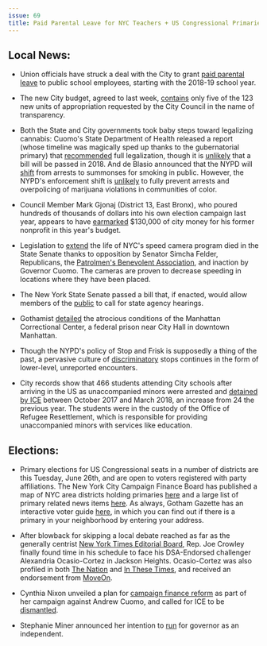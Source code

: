 ```yaml
---
issue: 69
title: Paid Parental Leave for NYC Teachers + US Congressional Primaries Are This Tuesday, June 26th
---
```


## Local News:

-   Union officials have struck a deal with the City to grant [paid parental leave](http://www.ny1.com/nyc/all-boroughs/news/2018/06/20/new-york-city-teachers-to-get-paid-parental-leave-city-announces) to public school employees, starting with the 2018-19 school year.

-   The new City budget, agreed to last week, [contains](http://www.gothamgazette.com/city/7756-city-council-push-for-budget-transparency-falls-far-short) only five of the 123 new units of appropriation requested by the City Council in the name of transparency.

-   Both the State and City governments took baby steps toward legalizing cannabis: Cuomo's State Department of Health released a report (whose timeline was magically sped up thanks to the gubernatorial primary) that [recommended](https://www.nytimes.com/2018/06/18/nyregion/new-york-marijuana-legalization.html) full legalization, though it is [unlikely](http://gothamist.com/2018/06/18/ny_marijuana_legalization.php) that a bill will be passed in 2018. And de Blasio announced that the NYPD will [shift](http://thehill.com/homenews/state-watch/393102-de-blasio-announces-nypd-will-no-longer-arrest-people-for-smoking-weed) from arrests to summonses for smoking in public. However, the NYPD's enforcement shift is [unlikely](http://www.nydailynews.com/news/politics/ny-pol-pot-arrest-summons-20180620-story.html) to fully prevent arrests and overpolicing of marijuana violations in communities of color.

-   Council Member Mark Gjonaj (District 13, East Bronx), who poured hundreds of thousands of dollars into his own election campaign last year, appears to have [earmarked](http://www.crainsnewyork.com/article/20180622/POLITICS/180629969/bronx-councilman-mark-gjonaj-gives-his-nonprofit-130k-in-taxpayer-funds) $130,000 of city money for his former nonprofit in this year's budget.

-   Legislation to [extend](https://ny.curbed.com/2018/6/21/17488928/nyc-speed-cameras-school-zone-legislation-expire) the life of NYC's speed camera program died in the State Senate thanks to opposition by Senator Simcha Felder, Republicans, the [Patrolmen's Benevolent Association](https://nyc.streetsblog.org/2018/06/19/which-matters-more-to-albany-saving-lives-or-collecting-campaign-cash-from-the-pba/), and inaction by Governor Cuomo. The cameras are proven to decrease speeding in locations where they have been placed.

-   The New York State Senate passed a bill that, if enacted, would allow members of the [public](http://www.gothamgazette.com/state/7750-passed-by-senate-bill-would-allow-public-to-call-state-agency-hearings) to call for state agency hearings.

-   Gothamist [detailed](http://gothamist.com/2018/06/19/mcc_jail_human_rights_torture.php) the atrocious conditions of the Manhattan Correctional Center, a federal prison near City Hall in downtown Manhattan.

-   Though the NYPD's policy of Stop and Frisk is supposedly a thing of the past, a pervasive culture of [discriminatory](https://citylimits.org/2018/06/21/stop-and-frisk-is-over-but-low-level-nypd-encounters-now-raise-concerns/) stops continues in the form of lower-level, unreported encounters.

-   City records show that 466 students attending City schools after arriving in the US as unaccompanied minors were arrested and [detained by ICE](http://www.nydailynews.com/new-york/education/ny-metro-feds-keep-city-schools-in-the-dark-about-detaining-kids-20180621-story.html) between October 2017 and March 2018, an increase from 24 the previous year. The students were in the custody of the Office of Refugee Resettlement, which is responsible for providing unaccompanied minors with services like education.

## Elections:

-   Primary elections for US Congressional seats in a number of districts are this Tuesday, June 26th, and are open to voters registered with party affiliations. The New York City Campaign Finance Board has published a map of NYC area districts holding primaries [here](http://www.nyccfb.info/nyc-votes/vgwelcome/congressional-primary-2018/district-map/) and a large list of primary related news items [here](http://www.nyccfb.info/media/blog/know-your-vote-nycs-congressional-primary-elections-june-26-2018/). As always, Gotham Gazette has an interactive voter guide [here](http://www.gothamgazette.com/state/7759-new-york-congressional-primary-voter-guide), in which you can find out if there is a primary in your neighborhood by entering your address.

-   After blowback for skipping a local debate reached as far as the generally centrist [New York Times Editorial Board](https://www.nytimes.com/2018/06/19/opinion/joseph-crowley-alexandria-ocasio-cortez.html), Rep. Joe Crowley finally found time in his schedule to face his DSA-Endorsed challenger Alexandria Ocasio-Cortez in Jackson Heights. Ocasio-Cortez was also profiled in both [The Nation](https://www.thenation.com/article/alexandria-ocasio-cortez-fights-power/) and [In These Times](http://inthesetimes.com/article/21233/democratic-socialist-alexandria-ocasio-cortez-crowley-new-york-14), and received an endorsement from [MoveOn](https://theintercept.com/2018/06/18/joe-crowley-moveon-endorses-primary-challenger-to-the-potential-next-speaker-of-the-house/).

-   Cynthia Nixon unveiled a plan for [campaign finance reform](http://www.gothamgazette.com/state/7746-citing-broken-cuomo-promises-nixon-unveils-campaign-finance-reform-plan) as part of her campaign against Andrew Cuomo, and called for ICE to be [dismantled](http://www.nydailynews.com/news/politics/ny-pol-cuomo-nixon-ice-trump-immigration-20180620-story.html).

-   Stephanie Miner announced her intention to [run](https://www.syracuse.com/politics/index.ssf/2018/06/stephanie_miner_to_run_for_ny_governor_as_independent.html) for governor as an independent. 
